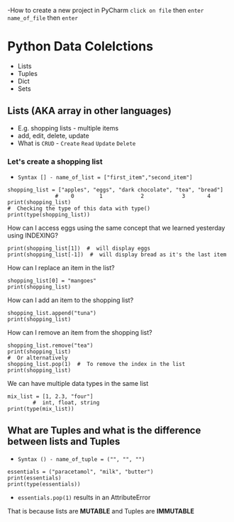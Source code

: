 -How to create a new project in PyCharm `click on file` then `enter name_of_file` then `enter`

# Python Data Colelctions
- Lists
- Tuples
- Dict
- Sets

## Lists (AKA array in other languages)
- E.g. shopping lists - multiple items
- add, edit, delete, update
- What is `CRUD` - `Create` `Read` `Update` `Delete`

### Let's create a shopping list
- `Syntax [] - name_of_list = ["first_item","second_item"]`

```
shopping_list = ["apples", "eggs", "dark chocolate", "tea", "bread"]
               #    0        1            2            3       4
print(shopping_list)
#  Checking the type of this data with type()
print(type(shopping_list))
```

How can I access eggs using the same concept that we learned yesterday using INDEXING?
```
print(shopping_list[1])  #  will display eggs
print(shopping_list[-1])  #  will display bread as it's the last item
```
How can I replace an item in the list?
```
shopping_list[0] = "mangoes"
print(shopping_list)
```
How can I add an item to the shopping list?
```
shopping_list.append("tuna")
print(shopping_list)
```
How can I remove an item from the shopping list?
```
shopping_list.remove("tea")
print(shopping_list)
#  Or alternatively
shopping_list.pop(1)  #  To remove the index in the list
print(shopping_list)
```
We can have multiple data types in the same list
```
mix_list = [1, 2.3, "four"]
        #  int, float, string
print(type(mix_list))
```
##  What are Tuples and what is the difference between lists and Tuples
- `Syntax () - name_of_tuple = ("", "", "")`
```
essentials = ("paracetamol", "milk", "butter")
print(essentials)
print(type(essentials))
```
- `essentials.pop(1)`    results in an AttributeError

That is because lists are **MUTABLE** and Tuples are **IMMUTABLE**